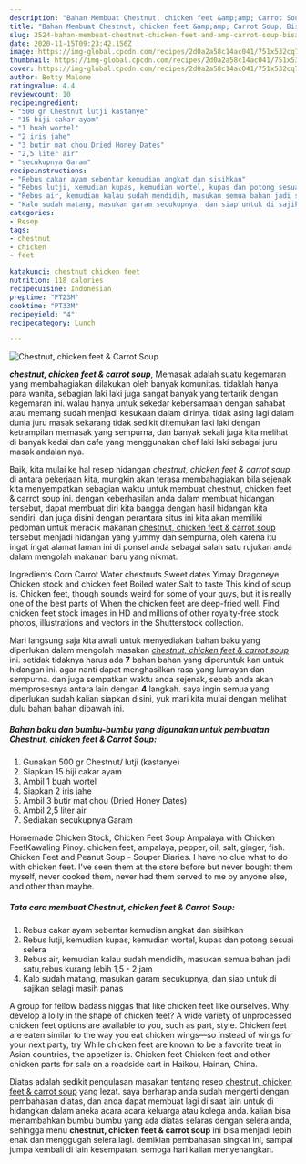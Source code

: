 ```yaml
---
description: "Bahan Membuat Chestnut, chicken feet &amp;amp; Carrot Soup, Bisa Manjain Lidah"
title: "Bahan Membuat Chestnut, chicken feet &amp;amp; Carrot Soup, Bisa Manjain Lidah"
slug: 2524-bahan-membuat-chestnut-chicken-feet-and-amp-carrot-soup-bisa-manjain-lidah
date: 2020-11-15T09:23:42.156Z
image: https://img-global.cpcdn.com/recipes/2d0a2a58c14ac041/751x532cq70/chestnut-chicken-feet-carrot-soup-foto-resep-utama.jpg
thumbnail: https://img-global.cpcdn.com/recipes/2d0a2a58c14ac041/751x532cq70/chestnut-chicken-feet-carrot-soup-foto-resep-utama.jpg
cover: https://img-global.cpcdn.com/recipes/2d0a2a58c14ac041/751x532cq70/chestnut-chicken-feet-carrot-soup-foto-resep-utama.jpg
author: Betty Malone
ratingvalue: 4.4
reviewcount: 10
recipeingredient:
- "500 gr Chestnut lutji kastanye"
- "15 biji cakar ayam"
- "1 buah wortel"
- "2 iris jahe"
- "3 butir mat chou Dried Honey Dates"
- "2,5 liter air"
- "secukupnya Garam"
recipeinstructions:
- "Rebus cakar ayam sebentar kemudian angkat dan sisihkan"
- "Rebus lutji, kemudian kupas, kemudian wortel, kupas dan potong sesuai selera"
- "Rebus air, kemudian kalau sudah mendidih, masukan semua bahan jadi satu,rebus kurang lebih 1,5 - 2 jam"
- "Kalo sudah matang, masukan garam secukupnya, dan siap untuk di sajikan selagi masih panas"
categories:
- Resep
tags:
- chestnut
- chicken
- feet

katakunci: chestnut chicken feet 
nutrition: 118 calories
recipecuisine: Indonesian
preptime: "PT23M"
cooktime: "PT33M"
recipeyield: "4"
recipecategory: Lunch

---
```



![Chestnut, chicken feet &amp; Carrot Soup](https://img-global.cpcdn.com/recipes/2d0a2a58c14ac041/751x532cq70/chestnut-chicken-feet-carrot-soup-foto-resep-utama.jpg)

<b><i>chestnut, chicken feet &amp; carrot soup</i></b>, Memasak adalah suatu kegemaran yang membahagiakan dilakukan oleh banyak komunitas. tidaklah hanya para wanita, sebagian laki laki juga sangat banyak yang tertarik dengan kegemaran ini. walau hanya untuk sekedar kebersamaan dengan sahabat atau memang sudah menjadi kesukaan dalam dirinya. tidak asing lagi dalam dunia juru masak sekarang tidak sedikit ditemukan laki laki dengan ketrampilan memasak yang sempurna, dan banyak sekali juga kita melihat di banyak kedai dan cafe yang menggunakan chef laki laki sebagai juru masak andalan nya.

Baik, kita mulai ke hal resep hidangan <i>chestnut, chicken feet &amp; carrot soup</i>. di antara pekerjaan kita, mungkin akan terasa membahagiakan bila sejenak kita menyempatkan sebagian waktu untuk membuat chestnut, chicken feet &amp; carrot soup ini. dengan keberhasilan anda dalam membuat hidangan tersebut, dapat membuat diri kita bangga dengan hasil hidangan kita sendiri. dan juga disini dengan perantara situs ini kita akan memiliki pedoman untuk meracik makanan <u>chestnut, chicken feet &amp; carrot soup</u> tersebut menjadi hidangan yang yummy dan sempurna, oleh karena itu ingat ingat alamat laman ini di ponsel anda sebagai salah satu rujukan anda dalam mengolah makanan baru yang nikmat.

Ingredients Corn Carrot Water chestnuts Sweet dates Yimay Dragoneye Chicken stock and chicken feet Boiled water Salt to taste This kind of soup is. Chicken feet, though sounds weird for some of your guys, but it is really one of the best parts of When the chicken feet are deep-fried well. Find chicken feet stock images in HD and millions of other royalty-free stock photos, illustrations and vectors in the Shutterstock collection.


Mari langsung saja kita awali untuk menyediakan bahan baku yang diperlukan dalam mengolah masakan <u><i>chestnut, chicken feet &amp; carrot soup</i></u> ini. setidak tidaknya harus ada <b>7</b> bahan bahan yang diperuntuk kan untuk hidangan ini. agar nanti dapat menghasilkan rasa yang lumayan dan sempurna. dan juga sempatkan waktu anda sejenak, sebab anda akan memprosesnya antara lain dengan <b>4</b> langkah. saya ingin semua yang diperlukan sudah kalian siapkan disini, yuk mari kita mulai dengan melihat dulu bahan bahan dibawah ini.

<!--inarticleads1-->

##### Bahan baku dan bumbu-bumbu yang digunakan untuk pembuatan Chestnut, chicken feet &amp; Carrot Soup:

1. Gunakan 500 gr Chestnut/ lutji (kastanye)
1. Siapkan 15 biji cakar ayam
1. Ambil 1 buah wortel
1. Siapkan 2 iris jahe
1. Ambil 3 butir mat chou (Dried Honey Dates)
1. Ambil 2,5 liter air
1. Sediakan secukupnya Garam


Homemade Chicken Stock, Chicken Feet Soup Ampalaya with Chicken FeetKawaling Pinoy. chicken feet, ampalaya, pepper, oil, salt, ginger, fish. Chicken Feet and Peanut Soup - Souper Diaries. I have no clue what to do with chicken feet. I&#39;ve seen them at the store before but never bought them myself, never cooked them, never had them served to me by anyone else, and other than maybe. 

<!--inarticleads2-->

##### Tata cara membuat Chestnut, chicken feet &amp; Carrot Soup:

1. Rebus cakar ayam sebentar kemudian angkat dan sisihkan
1. Rebus lutji, kemudian kupas, kemudian wortel, kupas dan potong sesuai selera
1. Rebus air, kemudian kalau sudah mendidih, masukan semua bahan jadi satu,rebus kurang lebih 1,5 - 2 jam
1. Kalo sudah matang, masukan garam secukupnya, dan siap untuk di sajikan selagi masih panas


A group for fellow badass niggas that like chicken feet like ourselves. Why develop a lolly in the shape of chicken feet? A wide variety of unprocessed chicken feet options are available to you, such as part, style. Chicken feet are eaten similar to the way you eat chicken wings—so instead of wings for your next party, try While chicken feet are known to be a favorite treat in Asian countries, the appetizer is. Chicken feet Chicken feet and other chicken parts for sale on a roadside cart in Haikou, Hainan, China. 

Diatas adalah sedikit pengulasan masakan tentang resep <u>chestnut, chicken feet &amp; carrot soup</u> yang lezat. saya berharap anda sudah mengerti dengan pembahasan diatas, dan anda dapat membuat lagi di saat lain untuk di hidangkan dalam aneka acara acara keluarga atau kolega anda. kalian bisa menambahkan bumbu bumbu yang ada diatas selaras dengan selera anda, sehingga menu <b>chestnut, chicken feet &amp; carrot soup</b> ini bisa menjadi lebih enak dan menggugah selera lagi. demikian pembahasan singkat ini, sampai jumpa kembali di lain kesempatan. semoga hari kalian menyenangkan.

